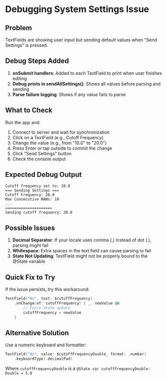 # Debugging System Settings Issue

## Problem
TextFields are showing user input but sending default values when "Send Settings" is pressed.

## Debug Steps Added

1. **onSubmit handlers**: Added to each TextField to print when user finishes editing
2. **Debug prints in sendAllSettings()**: Shows all values before parsing and sending
3. **Parse failure logging**: Shows if any value fails to parse

## What to Check

Run the app and:

1. Connect to server and wait for synchronization
2. Click on a TextField (e.g., Cutoff Frequency)
3. Change the value (e.g., from "10.0" to "20.0")
4. Press Enter or tap outside to commit the change
5. Click "Send Settings" button
6. Check the console output

## Expected Debug Output
```
Cutoff frequency set to: 20.0
=== Sending Settings ===
Cutoff Frequency: 20.0
Max Consecutive NANs: 10
...
=====================
Sending cutoff frequency: 20.0
```

## Possible Issues

1. **Decimal Separator**: If your locale uses comma (,) instead of dot (.), parsing might fail
2. **Whitespace**: Extra spaces in the text field can cause parsing to fail
3. **State Not Updating**: TextField might not be properly bound to the @State variable

## Quick Fix to Try

If the issue persists, try this workaround:

```swift
TextField("Hz", text: $cutoffFrequency)
    .onChange(of: cutoffFrequency) { _, newValue in
        // Force state update
        cutoffFrequency = newValue
    }
```

## Alternative Solution

Use a numeric keyboard and formatter:

```swift
TextField("Hz", value: $cutoffFrequencyDouble, format: .number)
    .keyboardType(.decimalPad)
```

Where `cutoffFrequencyDouble` is a `@State var cutoffFrequencyDouble: Double = 5.0` 